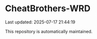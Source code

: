 # CheatBrothers-WRD

Last updated: 2025-07-17 21:44:19

This repository is automatically maintained.
